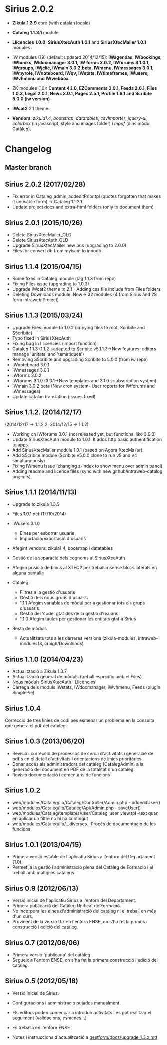Sirius 2.0.2
==============================

 - **Zikula 1.3.9** core (with catalan locale)

 - **Catàleg 1.1.3.1** module

 - **Llicencies 1.0.0**, **SiriusXtecAuth 1.0.1** and **SiriusXtecMailer 1.0.1** modules

 - IW modules (19) (default updated 2014/12/15): **IWagendas, IWbookings, IWbooks, IWdocmanager 3.0.1, IW forms 3.0.2, IWforums 3.1.0.1, IWgroups, IWjclic, IWmain 3.0.2.beta, IWmenu, IWmessages 3.0.1, IWmyrole, IWnoteboard, IWqv, IWstats, IWtimeframes, IWusers, IWvhmenu and IWwebbox**.

 - ZK modules (10): **Content 4.1.0, EZComments 3.0.1, Feeds 2.6.1, Files 1.0.3, Legal 2.0.1, News 3.0.1, Pages 2.5.1, Profile 1.6.1 and Scribite 5.0.0 (iw version)**

 - **IWcat2** 2.1 theme.

 - **Vendors**: *zikula1.4*, *bootstrap*, *datatables*, *csvImporter*, *jquery-ui*, *colorbox* (in javascript, style and images folder) i *mpdf* (dins mòdul Catàleg).
 

Changelog
=========

Master branch
-------------

Sirius 2.0.2 (2017/02/28)
-------------------------
  - Fix error in Cataleg_admin_addeditPrior.tpl (quotes forgotten that makes it unusable form) -> Cataleg 1.1.3.1
  - Update project docs and extra-html folders (only to document them)

Sirius 2.0.1 (2015/10/26)
-------------------------
  - Delete SiriusXtecMailer_OLD 
  - Delete SiriusXtecAuth_OLD
  - Upgrade SiriusXtecMailer new bus (upgrading to 2.0.0)
  - Files for convert db from myisam to innodb  

Sirius 1.1.4 (2015/04/15)
-------------------------
  - Some fixes in Cataleg module (tag 1.1.3 from repo)
  - Fixing Files issue (upgrading to 1.0.3)
  - Upgrade IWcat2 theme to 2.1 - Adding css file include from Files folders
  - Deleting Downloads module. Now-> 32 modules (4 from Sirius and 28 form Intraweb Project)


Sirius 1.1.3 (2015/03/24)
------------------------
  - Upgrade Files module to 1.0.2 (copying files to root, Scribite and S5cribite)
  - Typo fixed in SiriusXtecAuth
  - Fixing bug in Llicencies (import function)
  - Cataleg 1.1.3 (1.1.2->adapted to Scribite v5,1.1.3->New features: editors manage 'unitats' and 'temàtiques')
  - Removing S5cribite and upgrading Scribite to 5.0.0 (from iw repo)
  - IWnoteboard 3.0.1
  - IWmessages 3.0.1
  - IWforms 3.0.2
  - IWforums 3.1.0 (3.0.1->New templates and 3.1.0->subscription system)
  - IWmain 3.0.2.beta (New cron system- User reports for IWforums and IWmessages)
  - Update catalan translation (issues fixed)

Sirius 1.1.2. (2014/12/17)
-------------------------
(2014/12/17 -> 1.1.2.2; 2014/12/15 -> 1.1.2) 
 - Working on IWforums 3.0.1 (not released yet, but functional like 3.0.0)
 - Update SiriusXtecAuth module to 1.0.1. It adds http basic authentification to apps.
 - Add SiriusXtecMailer module 1.0.1 (based on Agora XtecMailer).
 - Add S5cribite module (Scribite v5.0.0 clone to run v5 and v4 simultaneously)
 - Fixing IWmenu issue (changing z-index to show menu over admin panel)
 - Adding readme and licence files (sync with new github/intraweb-catalog projects) 

Sirius 1.1.1 (2014/11/13)
------------

 - Upgrade to zikula 1.3.9
 - Files 1.0.1 def (17/10/2014)
 - IWusers 3.1.0
   - Eines per esborrar usuaris
   - Importació/exportació d'usuaris
 - Afegint vendors: zikula1.4, bootstrap i datatables
 - Gestió de la separació dels cognoms al SiriusXtecAuth
 - Afegim posició de blocs al XTEC2 per treballar sense blocs laterals en alguna pantalla

 - Cataleg
   - Filtres a la gestió d'usuaris
   - Gestió dels nous grups d'usuaris
   - 1.1.1 Afegim variables de mòdul per a gestionar tots els grups d'usuaris
   - Gestió del 'code' gtaf des de la gestió d'usuaris
   - 1.1.0 Afegim taules per gestionar les entitats gtaf a Sirius 

- Resta de mòduls
   - Actualitzats tots a les darreres versions (zikula-modules, intraweb-modules13, craigh/Downloads)

Sirius 1.1.0 (2014/04/23)
------------

 - Actualització a Zikula 1.3.7
 - Actualització general de mòduls (treball específic amb el Files)
 - Nous mòduls SiriusXtecAuth i Llicencies
 - Càrrega dels mòduls IWstats, IWdocmanager, IWvhmenu, Feeds (plugin SimplePie)

Sirius 1.0.4
------------
Correcció de tres línies de codi pes esmenar un problema en la consulta que genera el pdf del catàleg

Sirius 1.0.3 (2013/06/20)
------------
 - Revisió i correcció de processos de cerca d'activitats i generació de pdf's en el detall d'activitats i orientacions de línies prioritàries.
 - Donar accés als administradors del catàleg (CatalegAdmin) a la generació del document en PDF de la totalitat d'un catàleg.
 - Revisió documentació i comentaris de funcions

Sirius 1.0.2 
------------
 - web/modules/Cataleg/lib/Cataleg/Controller/Admin.php - addeditUser()
 - web/modules/Cataleg/lib/Cataleg/Api/Admin.php - saveUser()
 - web/modules/Cataleg/templates/user/Cataleg_user_view.tpl -text quan en aplicar un filtre no hi ha contingut
 - web/modules/Cataleg/lib/...diversos...Procés de documentació de les funcions

Sirius 1.0.1 (2013/04/15)
------------
 - Primera versió estable de l'aplicatiu Sirius a l'entorn del Departament (1.0).
 - Permet ja la gestió i administració plena del Catàleg de Formació i el treball amb múltiples catàlegs.

Sirius 0.9 (2012/06/13)
----------
 - Versió inicial de l'aplicatiu Sirius a l'entorn del Departament.
 - Primera publicació del Catàleg Unificat de Formació.
 - No incorpora les eines d'administració del catàleg ni el treball en més d'un curs. 
 - Provinent de la versió 0.7 en l'entorn ENSE, on s'ha fet la primera construcció i edició del catàleg.

Sirius 0.7 (2012/06/06)
----------
 - Primera versió 'publicada' del catàleg
 - Segueix a l'entorn ENSE, on s'ha fet la primera construcció i edició del catàleg.

Sirius 0.5 (2012/05/18)
----------
 - Versió inicial de Sirius.
 - Configuracions i administració pujades manualment.
 - Els editors poden començar a introduir activitats i es pot realitzar el seguiment (validacions, esmenes...)
 - Es treballa en l'entorn ENSE


  - Notes i instruccions d'actualització a [gestform/docs/upgrade_1.3.x.md](gestform/docs/upgrade_1.3.x.md)

